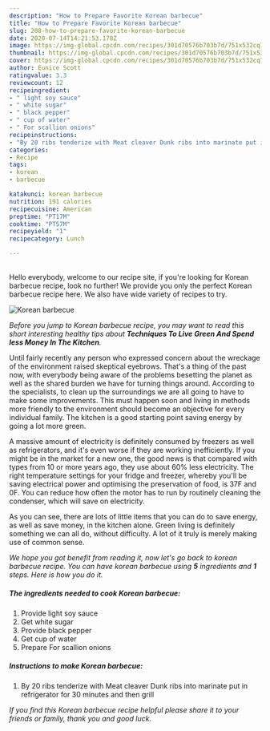 ```yaml
---
description: "How to Prepare Favorite Korean barbecue"
title: "How to Prepare Favorite Korean barbecue"
slug: 208-how-to-prepare-favorite-korean-barbecue
date: 2020-07-14T14:21:53.178Z
image: https://img-global.cpcdn.com/recipes/301d70576b703b7d/751x532cq70/korean-barbecue-recipe-main-photo.jpg
thumbnail: https://img-global.cpcdn.com/recipes/301d70576b703b7d/751x532cq70/korean-barbecue-recipe-main-photo.jpg
cover: https://img-global.cpcdn.com/recipes/301d70576b703b7d/751x532cq70/korean-barbecue-recipe-main-photo.jpg
author: Eunice Scott
ratingvalue: 3.3
reviewcount: 12
recipeingredient:
- " light soy sauce"
- " white sugar"
- " black pepper"
- " cup of water"
- " For scallion onions"
recipeinstructions:
- "By 20 ribs tenderize with Meat cleaver Dunk ribs into marinate put in refrigerator for 30 minutes and then grill"
categories:
- Recipe
tags:
- korean
- barbecue

katakunci: korean barbecue 
nutrition: 191 calories
recipecuisine: American
preptime: "PT17M"
cooktime: "PT57M"
recipeyield: "1"
recipecategory: Lunch

---
```

<br>
Hello everybody, welcome to our recipe site, if you're looking for Korean barbecue recipe, look no further! We provide you only the perfect Korean barbecue recipe here. We also have wide variety of recipes to try.
<br>


![Korean barbecue](https://img-global.cpcdn.com/recipes/301d70576b703b7d/751x532cq70/korean-barbecue-recipe-main-photo.jpg)

<i>Before you jump to Korean barbecue recipe, you may want to read this short interesting healthy tips about 
<strong>Techniques To Live Green And Spend less Money In The Kitchen</strong>.</i>
</br>

Until fairly recently any person who expressed concern about the wreckage of the environment raised skeptical eyebrows. That's a thing of the past now, with everybody being aware of the problems besetting the planet as well as the shared burden we have for turning things around. According to the specialists, to clean up the surroundings we are all going to have to make some improvements. This must happen soon and living in methods more friendly to the environment should become an objective for every individual family. The kitchen is a good starting point saving energy by going a lot more green.

A massive amount of electricity is definitely consumed by freezers as well as refrigerators, and it's even worse if they are working inefficiently. If you might be in the market for a new one, the good news is that compared with types from 10 or more years ago, they use about 60% less electricity. The right temperature settings for your fridge and freezer, whereby you'll be saving electrical power and optimising the preservation of food, is 37F and 0F. You can reduce how often the motor has to run by routinely cleaning the condenser, which will save on electricity.

As you can see, there are lots of little items that you can do to save energy, as well as save money, in the kitchen alone. Green living is definitely something we can all do, without difficulty. A lot of it truly is merely making use of common sense.


<i>We hope you got benefit from reading it, now let's go back to korean barbecue recipe. You can have korean barbecue using <strong>5</strong> ingredients and <strong>1</strong> steps. Here is how you do it.
</i>

##### The ingredients needed to cook Korean barbecue:

1. Provide  light soy sauce
1. Get  white sugar
1. Provide  black pepper
1. Get  cup of water
1. Prepare  For scallion onions


##### Instructions to make Korean barbecue:

1. By 20 ribs tenderize with Meat cleaver Dunk ribs into marinate put in refrigerator for 30 minutes and then grill


<i>If you find this Korean barbecue recipe helpful please share it to your friends or family, thank you and good luck.</i>
